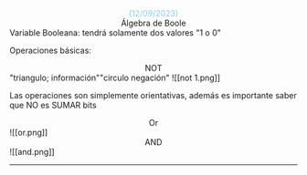 <center><font color="#92cddc">(12/09/2023)</font></center>
<center>Álgebra de Boole</center>
Variable Booleana: tendrá solamente dos valores "1 o 0"

Operaciones básicas:
<center>NOT</center>
"triangulo; información""circulo negación"
![[not 1.png]]

Las operaciones son simplemente orientativas, además es importante saber que NO es SUMAR bits
<center>Or</center>
![[or.png]]

<center>AND</center>
![[and.png]]

---
